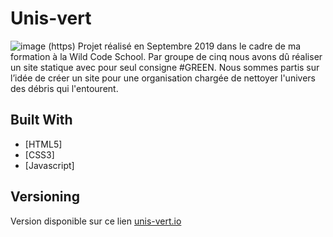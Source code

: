 # Unis-vert
![image](https://ma-ho.github.io/unis-vert/assets/background-readme.jpg)
(https)
Projet réalisé en Septembre 2019 dans le cadre de ma formation à la Wild Code School.
Par groupe de cinq nous avons dû réaliser un site statique avec pour seul consigne #GREEN. Nous sommes partis sur l’idée de créer un site pour une organisation chargée de nettoyer l'univers des débris qui l'entourent.

## Built With
* [HTML5]
* [CSS3]
* [Javascript]

## Versioning

Version disponible sur ce lien [unis-vert.io](https://ma-ho.github.io/unis-vert/index.html)
